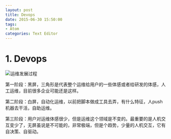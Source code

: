 ```yaml
---
layout: post
title: Devops
date: 2015-06-30 15:50:00
tags:
- Atom
categories: Text Editor
---
```


# 1. Devops

![运维发展过程](https://yqfile.alicdn.com/95bb11cdf0e424fb1d15aef6c990e6f9b7631b7b.png)

第一阶段：黑屏，三角形是代表整个运维给用户的一些体感或者给研发的体感，人工运维，目前很多企业可能还是这样。

第二阶段：白屏，自动化运维，以前把脚本做成工具去弄，有什么特征，人push机器去干活，自助运维。

第三阶段：用户对运维体感很少，但是运维这个领域是不变的。最重要的是人机交互变少了，无屏虽说是不可能的，非常极端，但是个趋势，少量的人机交互，它有自决策、自驱动。
